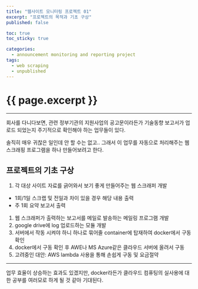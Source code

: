 ```yaml
---
title: "웹사이트 모니터링 프로젝트 01"
excerpt: "프로젝트의 목적과 기초 구상"
published: false

toc: true
toc_sticky: true

categories:
  - announcement monitoring and reporting project
tags:
  - web scraping
  - unpublished
---
```

# {{ page.excerpt }}
---
회사를 다니다보면, 관련 정부기관의 지원사업의 공고문이라든가 기술동향 보고서가 업로드 되었는지 주기적으로 확인해야 하는 업무들이 있다.  

솔직히 매우 귀찮은 일인데 안 할 수는 없고.. 그래서 이 업무를 자동으로 처리해주는 웹 스크래핑 프로그램을 하나 만들어보려고 한다.  

## 프로젝트의 기초 구상
1. 각 대상 사이트 자료를 긁어와서 보기 좋게 만들어주는 웹 스크래퍼 개발
  - 1회/1일 스크랩 및 전일과 차이 있을 경우 해당 내용 출력
  - 주 1회 요약 보고서 출력
1. 웹 스크래퍼가 출력하는 보고서를 메일로 발송하는 메일링 프로그램 개발
1. google drive에 log 업로드하는 모듈 개발
1. 서버에서 작동 시켜야 하니 하나로 묶어줄 container에 탑재하여 docker에서 구동 확인
1. docker에서 구동 확인 후 AWE나 MS Azure같은 클라우드 서버에 올려서 구동
1. 고려중인 대안: AWS lambda 사용을 통해 손쉽게 구동 및 요금절약

---

업무 효율이 상승하는 효과도 있겠지만, docker라든가 클라우드 컴퓨팅의 실사용에 대한 공부를 여러모로 하게 될 것 같아 기대된다.